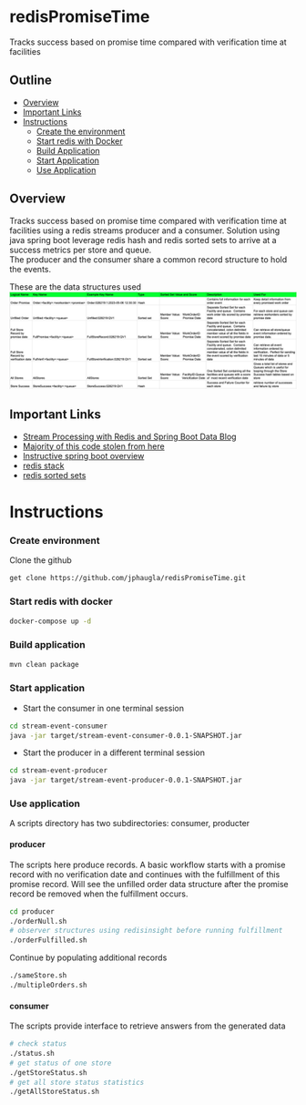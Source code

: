 # redisPromiseTime
Tracks success based on promise time compared with verification time at facilities

## Outline
- [Overview](#overview)
- [Important Links](#important-links)
- [Instructions](#instructions)
  - [Create the environment](#create-environment)
  - [Start redis with Docker](#start-redis-with-docker)
  - [Build Application](#build-application)
  - [Start Application](#start-application)
  - [Use Application](#use-application)

## Overview
Tracks success based on promise time compared with verification time at facilities using a redis streams producer and a consumer.
Solution using java spring boot leverage redis hash and redis sorted sets to arrive at a success metrics per store and queue.  
The producer and the consumer share a common record structure to hold the events.

These are the data structures used
![](images/redisDataStructures.png)

## Important Links
* [Stream Processing with Redis and Spring Boot Data Blog](https://howtodoinjava.com/spring-data/redis-streams-processing/)
* [Majority of this code stolen from here](https://github.com/lokeshgupta1981/Spring-Boot-Examples/tree/master/spring-redis-streams)
* [Instructive spring boot overview](https://howtodoinjava.com/spring-data/spring-boot-redis-with-lettuce-jedis/)
* [redis stack](https://developer.redis.com/create/redis-stack)
* [redis sorted sets](https://redis.io/docs/data-types/sorted-sets/)

# Instructions
### Create environment
Clone the github
```bash 
get clone https://github.com/jphaugla/redisPromiseTime.git
```
### Start redis with docker
```bash
docker-compose up -d 
```
### Build application
```bash
mvn clean package
```

### Start application

* Start the consumer in one terminal session
```bash
cd stream-event-consumer
java -jar target/stream-event-consumer-0.0.1-SNAPSHOT.jar
```
* Start the producer in a different terminal session
```bash
cd stream-event-producer
java -jar target/stream-event-producer-0.0.1-SNAPSHOT.jar
```

### Use application
A scripts directory has two subdirectories:  consumer, producter

#### producer
The scripts here produce records.  A basic workflow starts with a promise record with no verification date and continues 
with the fulfillment of this promise record.  Will see the unfilled order data structure after the promise record be removed
when the fulfillment occurs.
```bash
cd producer
./orderNull.sh
# observer structures using redisinsight before running fulfillment
./orderFulfilled.sh
```
Continue by populating additional records
```bash
./sameStore.sh 
./multipleOrders.sh
```

#### consumer
The scripts provide interface to retrieve answers from the generated data
```bash
# check status 
./status.sh
# get status of one store
./getStoreStatus.sh
# get all store status statistics
./getAllStoreStatus.sh
```

